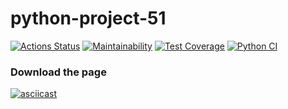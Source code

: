 # python-project-51
[![Actions Status](https://github.com/AlexVSSP/python-project-51/workflows/hexlet-check/badge.svg)](https://github.com/AlexVSSP/python-project-51/actions)
[![Maintainability](https://api.codeclimate.com/v1/badges/6c23c6d3e11f35e93e61/maintainability)](https://codeclimate.com/github/AlexVSSP/python-project-51/maintainability)
[![Test Coverage](https://api.codeclimate.com/v1/badges/6c23c6d3e11f35e93e61/test_coverage)](https://codeclimate.com/github/AlexVSSP/python-project-51/test_coverage)
[![Python CI](https://github.com/AlexVSSP/python-project-50/actions/workflows/pyci.yml/badge.svg)](https://github.com/AlexVSSP/python-project-50/actions/workflows/pyci.yml)


### Download the page
[![asciicast](https://asciinema.org/a/537086.svg)](https://asciinema.org/a/537086)